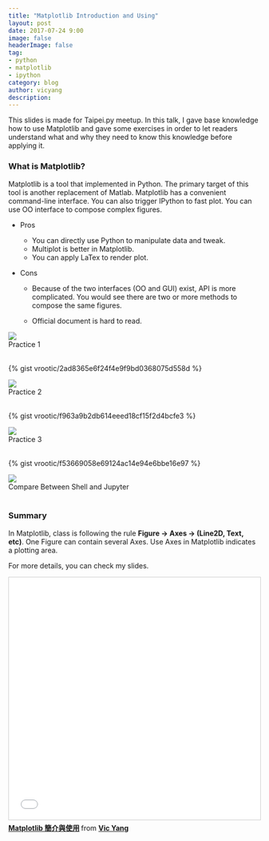```yaml
---
title: "Matplotlib Introduction and Using"
layout: post
date: 2017-07-24 9:00
image: false
headerImage: false
tag:
- python
- matplotlib
- ipython
category: blog
author: vicyang
description: 
---
```



This slides is made for Taipei.py meetup. In this talk, I gave base knowledge how to use Matplotlib and gave some exercises in order to let readers understand what and why they need to know this knowledge before applying it.

### What is Matplotlib?

Matplotlib is a tool that implemented in Python. The primary target of this tool is another replacement of Matlab. Matplotlib has a convenient command-line interface. You can also trigger IPython to fast plot. You can use OO interface to compose complex figures.

* Pros

	- You can directly use Python to manipulate data and tweak.
	- Multiplot is better in Matplotlib.
	- You can apply LaTex to render plot.

* Cons

	- Because of the two interfaces (OO and GUI) exist, API is more complicated. You would see there are two or more methods to compose the same figures.

	- Official document is hard to read.



<img src="{{site.url}}/assets/images/2017-07-24-matplotlib-introduction-and-using/1.png">
<figcaption class="caption">Practice 1</figcaption>
<br/>

{% gist vrootic/2ad8365e6f24f4e9f9bd0368075d558d %}

<img src="{{site.url}}/assets/images/2017-07-24-matplotlib-introduction-and-using/2.png">
<figcaption class="caption">Practice 2</figcaption>
<br/>

{% gist vrootic/f963a9b2db614eeed18cf15f2d4bcfe3 %}

<img src="{{site.url}}/assets/images/2017-07-24-matplotlib-introduction-and-using/3.png">
<figcaption class="caption">Practice 3</figcaption>
<br/>

{% gist vrootic/f53669058e69124ac14e94e6bbe16e97 %}


<img src="{{site.url}}/assets/images/2017-07-24-matplotlib-introduction-and-using/4.png">
<figcaption class="caption">Compare Between Shell and Jupyter</figcaption>
<br/>

### Summary

In Matplotlib, class is following the rule **Figure -> Axes -> (Line2D, Text, etc)**.
One Figure can contain several Axes. Use Axes in Matplotlib indicates a plotting area.


For more details, you can check my slides.

<iframe src="//www.slideshare.net/slideshow/embed_code/key/xM90AmtXEilGEb" width="595" height="485" frameborder="0" marginwidth="0" marginheight="0" scrolling="no" style="border:1px solid #CCC; border-width:1px; margin-bottom:5px; max-width: 100%;" allowfullscreen> </iframe> 
<div style="margin-bottom:5px"> <strong> <a href="//www.slideshare.net/vrootic/matplotlib-64469117" title="Matplotlib 簡介與使用" target="_blank">Matplotlib 簡介與使用</a> </strong> from <strong><a target="_blank" href="https://www.slideshare.net/vrootic">Vic Yang</a></strong> </div>